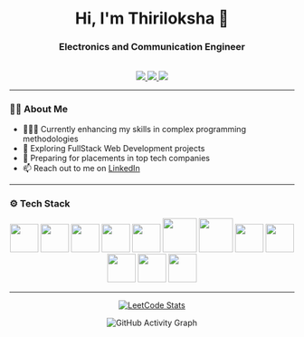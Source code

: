 <div align="center">
  <h1>Hi, I'm Thiriloksha 👋</h1>
  <h3>Electronics and Communication Engineer</h3>
  <br />
  <a href="https://www.linkedin.com/in/thiriloksha-s-797312258">
    <img src="https://img.shields.io/badge/LinkedIn-blue?style=for-the-badge&logo=linkedin&logoColor=white"/>
  </a>
  <a href="https://leetcode.com/Thiriloksha_s/">
    <img src="https://img.shields.io/badge/LeetCode-FFA116?style=for-the-badge&logo=leetcode&logoColor=black"/>
  </a>
  <a href="https://my-portfolio-53w3.vercel.app/">
    <img src="https://img.shields.io/badge/Portfolio-000?style=for-the-badge&logo=vercel&logoColor=white"/>
  </a>
</div>

---

### 🧑‍💻 About Me

- 👩🏻‍💻 Currently enhancing my skills in complex programming methodologies  
- 🔭 Exploring FullStack Web Development projects  
- 🧠 Preparing for placements in top tech companies  
- 📫 Reach out to me on [LinkedIn](https://www.linkedin.com/in/thiriloksha-s-797312258)

---

### ⚙️ Tech Stack

<div align="center">
  <img src="https://img.icons8.com/color/48/000000/java-coffee-cup-logo.png" width="50"/>
  <img src="https://img.icons8.com/color/48/000000/c-programming.png" width="50"/>
  <img src="https://img.icons8.com/color/48/000000/html-5.png" width="50"/>
  <img src="https://img.icons8.com/color/48/000000/css3.png" width="50"/>
  <img src="https://img.icons8.com/color/48/000000/javascript.png" width="50"/>
  <img src="https://www.desuvit.com/wp-content/uploads/2021/03/mongodb-icon.png" width="60"/>
  <img src="https://w7.pngwing.com/pngs/925/447/png-transparent-express-js-node-js-javascript-mongodb-node-js-text-trademark-logo.png" width="60"/>
  <img src="https://img.icons8.com/color/48/000000/react-native.png" width="50"/>
  <img src="https://img.icons8.com/color/48/000000/nodejs.png" width="50"/>
  <img src="https://img.icons8.com/color/48/000000/git.png" width="50"/>
  <img src="https://img.icons8.com/ios-filled/50/ffffff/github.png" width="50"/>
  <img src="https://img.icons8.com/color/48/000000/visual-studio-code-2019.png" width="50"/>
</div>

---


<div align="center">

[![LeetCode Stats](https://leetcard.jacoblin.cool/Thiriloksha_s?theme=dark&font=SourceCodePro&ext=contest)](https://leetcode.com/u/Thiriloksha_s/)

![GitHub Activity Graph](https://github-readme-activity-graph.vercel.app/graph?username=Thiriloksha-s&bg_color=0d1117&color=5edb0a&line=58a6ff&point=fbf9fb&area=true&hide_border=true)

</div>

